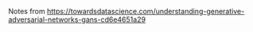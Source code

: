 Notes from https://towardsdatascience.com/understanding-generative-adversarial-networks-gans-cd6e4651a29
